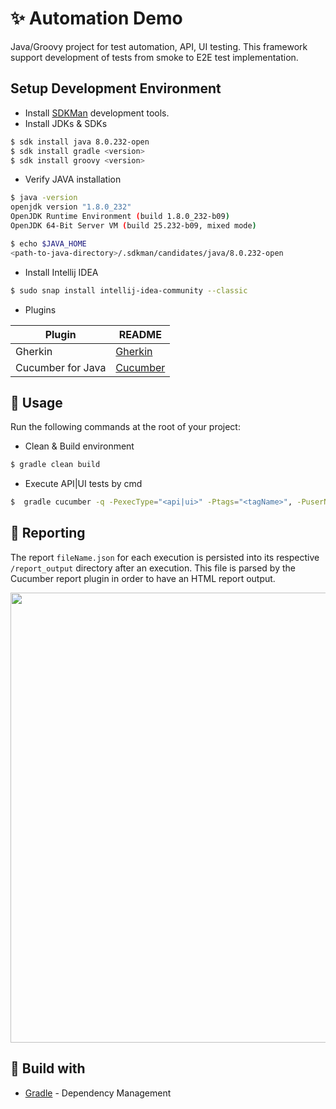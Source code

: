 # ✨ Automation Demo

Java/Groovy project for test automation, API, UI testing. This framework support development of tests from smoke to E2E test implementation.

 

## Setup Development Environment

- Install [SDKMan](https://sdkman.io/install) development tools.
- Install JDKs & SDKs

```bash
$ sdk install java 8.0.232-open
$ sdk install gradle <version>
$ sdk install groovy <version>
```
- Verify JAVA installation
```bash
$ java -version
openjdk version "1.8.0_232"
OpenJDK Runtime Environment (build 1.8.0_232-b09)
OpenJDK 64-Bit Server VM (build 25.232-b09, mixed mode)
```

```bash
$ echo $JAVA_HOME
<path-to-java-directory>/.sdkman/candidates/java/8.0.232-open
```

- Install Intellij IDEA
```bash
$ sudo snap install intellij-idea-community --classic
```
- Plugins

| Plugin | README |
| ------ | ------ |
| Gherkin| [Gherkin](https://plugins.jetbrains.com/plugin/9164-gherkin) |
| Cucumber for Java| [Cucumber](https://plugins.jetbrains.com/plugin/7212-cucumber-for-java) |

## 🚀 Usage
Run the following commands at the root of your project:

- Clean & Build environment

```sh
$ gradle clean build
```

- Execute API|UI tests by cmd
```sh
$  gradle cucumber -q -PexecType="<api|ui>" -Ptags="<tagName>", -PuserName="<yourName>" -Ppassword="yourPwd" -PrequestType="<json|xml>"
```

## 📝 Reporting
The report `fileName.json` for each execution is persisted into its respective `/report_output` directory after an execution. This file is parsed by the Cucumber report plugin in order to have an HTML report output.

<p align="center">
  <img width="720" src="https://user-images.githubusercontent.com/38532498/82205592-b8564c80-98fe-11ea-910c-4fdb9a785831.gif">
</p>

## 🔨 Build with
- [Gradle](https://gradle.org/) - Dependency Management
